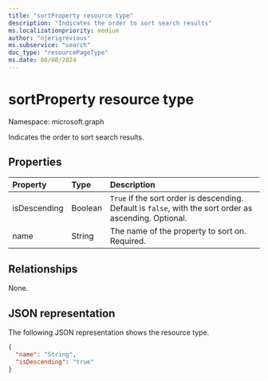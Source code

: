 ```yaml
---
title: "sortProperty resource type"
description: "Indicates the order to sort search results"
ms.localizationpriority: medium
author: "njerigrevious"
ms.subservice: "search"
doc_type: "resourcePageType"
ms.date: 08/08/2024
---
```


# sortProperty resource type

Namespace: microsoft.graph

Indicates the order to sort search results.

## Properties

| Property     | Type        | Description |
|:-------------|:------------|:------------|
|isDescending|Boolean|`True` if the sort order is descending. Default is `false`, with the sort order as ascending. Optional.|
|name|String|The name of the property to sort on. Required.|

## Relationships

None.

## JSON representation

The following JSON representation shows the resource type.

<!-- {
  "blockType": "resource",
  "optionalProperties": [

  ],
  "@odata.type": "microsoft.graph.sortProperty",
  "baseType": null
}-->

```json
{
  "name": "String",
  "isDescending": "true"
}
```

<!-- uuid: 16cd6b66-4b1a-43a1-adaf-3a886856ed98
2019-02-04 14:57:30 UTC -->
<!-- {
  "type": "#page.annotation",
  "description": "sortProperty resource",
  "keywords": "",
  "section": "documentation",
  "tocPath": ""
}-->
